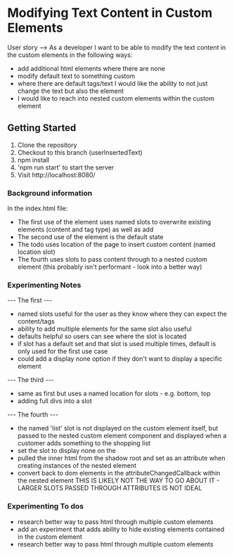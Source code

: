 # Modifying Text Content in Custom Elements

User story --> As a developer I want to be able to modify the text content in the custom elements in the following ways:
- add additional html elements where there are none
- modify default text to something custom
- where there are default tags/text I would like the ability to not just change the text but also the element
- I would like to reach into nested custom elements within the custom element

## Getting Started

1. Clone the repository
2. Checkout to this branch (userInsertedText)
3. npm install
4. 'npm run start' to start the server
5. Visit http://localhost:8080/

### Background information

In the index.html file:
- The first use of the <shopping-list> element uses named slots to overwrite existing elements (content and tag type) as well as add
- The second use of the <shopping-list> element is the default state
- The  <shopping-list> todo uses location of the page to insert custom content (named location slot)
- The fourth <shopping-list> uses slots to pass content through to a nested custom element (this probably isn't performant - look into a better way)

### Experimenting Notes

--- The first <shopping-list> ---
 - named slots useful for the user as they know where they can expect the content/tags
 - ability to add multiple elements for the same slot also useful
 - defaults helpful so users can see where the slot is located
 - if slot has a default set and that slot is used multiple times, default is only used for the first use case
 - could add a display none option if they don't want to display a specific element 
  
--- The third <shopping-list> ---
- same as first but uses a named location for slots - e.g. bottom, top
- adding full divs into a slot
  
--- The fourth <shopping-list> ---
- the named 'list' slot is not displayed on the <shopping-list> custom element itself, but passed to the nested custom element <shopping-item> component and displayed when a customer adds something to the shopping list
- set the slot to display none on the <shopping-list> 
- pulled the inner html from the shadow root and set as an attribute when creating instances of the nested element
- convert back to dom elements in the attributeChangedCallback within the nested <shopping-item> element
  THIS IS LIKELY NOT THE WAY TO GO ABOUT IT - LARGER SLOTS PASSED THROUGH ATTRIBUTES IS NOT IDEAL

### Experimenting To dos

- research better way to pass html through multiple custom elements
- add an experiment that adds ability to hide existing elements contained in the custom element
- research better way to pass html through multiple custom elements
